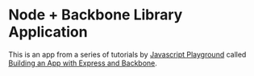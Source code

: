 # Node + Backbone Library Application

This is an app from a series of tutorials by [Javascript Playground](http://javascriptplayground.com) called [Building an App with Express and Backbone](http://javascriptplayground.com/blog/2013/02/express-backbone-application-part1).